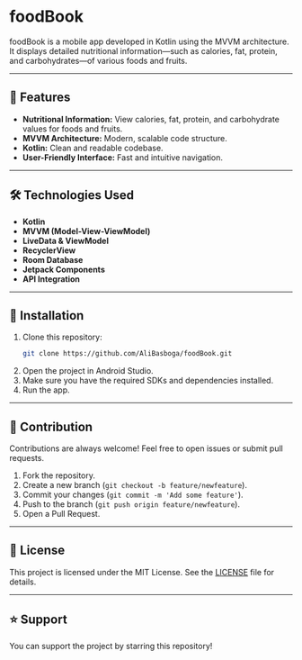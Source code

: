 # foodBook

foodBook is a mobile app developed in Kotlin using the MVVM architecture. It displays detailed nutritional information—such as calories, fat, protein, and carbohydrates—of various foods and fruits.

---

## 🚀 Features

- **Nutritional Information:** View calories, fat, protein, and carbohydrate values for foods and fruits.
- **MVVM Architecture:** Modern, scalable code structure.
- **Kotlin:** Clean and readable codebase.
- **User-Friendly Interface:** Fast and intuitive navigation.

---

## 🛠 Technologies Used

- **Kotlin**
- **MVVM (Model-View-ViewModel)**
- **LiveData & ViewModel**
- **RecyclerView**
- **Room Database**
- **Jetpack Components**
- **API Integration**

---

## 📲 Installation

1. Clone this repository:
    ```sh
    git clone https://github.com/AliBasboga/foodBook.git
    ```
2. Open the project in Android Studio.
3. Make sure you have the required SDKs and dependencies installed.
4. Run the app.

---

## 🤝 Contribution

Contributions are always welcome! Feel free to open issues or submit pull requests.

1. Fork the repository.
2. Create a new branch (`git checkout -b feature/newfeature`).
3. Commit your changes (`git commit -m 'Add some feature'`).
4. Push to the branch (`git push origin feature/newfeature`).
5. Open a Pull Request.

---

## 📄 License

This project is licensed under the MIT License. See the [LICENSE](LICENSE) file for details.

---

## ⭐️ Support

You can support the project by starring this repository!
